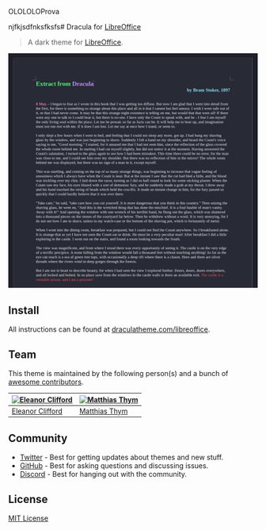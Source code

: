 OLOLOLOProva


njfkjsdfnksfksfs# Dracula for [LibreOffice](https://www.libreoffice.org)

> A dark theme for [LibreOffice](https://www.libreoffice.org).

![Screenshot](./screenshot.png)

## Install

All instructions can be found at [draculatheme.com/libreoffice](https://draculatheme.com/libreoffice).

## Team

This theme is maintained by the following person(s) and a bunch of [awesome contributors](https://github.com/dracula/libreoffice/graphs/contributors).

| [![Eleanor Clifford](https://github.com/eleanor-clifford.png?size=100)](https://github.com/eleanor-clifford) | [![Matthias Thym](https://github.com/totoroot.png?size=100)](https://github.com/totoroot) |
| ------------------------------------------------------------------------------------------------ | ----------------------------------------------------------------------------------------- |
| [Eleanor Clifford](https://github.com/eleanor-clifford)                                                  | [Matthias Thym](https://github.com/totoroot)                                              |

## Community

- [Twitter](https://twitter.com/draculatheme) - Best for getting updates about themes and new stuff.
- [GitHub](https://github.com/dracula/dracula-theme/discussions) - Best for asking questions and discussing issues.
- [Discord](https://draculatheme.com/discord-invite) - Best for hanging out with the community.

## License

[MIT License](./LICENSE)
